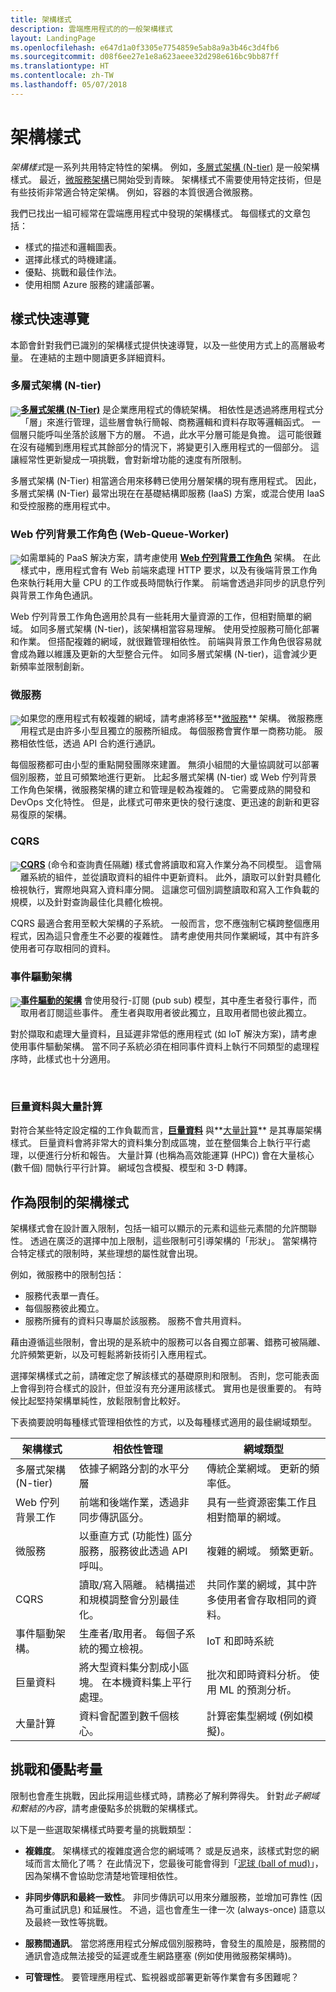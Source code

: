 ```yaml
---
title: 架構樣式
description: 雲端應用程式的的一般架構樣式
layout: LandingPage
ms.openlocfilehash: e647d1a0f3305e7754859e5ab8a9a3b46c3d4fb6
ms.sourcegitcommit: d08f6ee27e1e8a623aeee32d298e616bc9bb87ff
ms.translationtype: HT
ms.contentlocale: zh-TW
ms.lasthandoff: 05/07/2018
---
```

# <a name="architecture-styles"></a>架構樣式

*架構樣式*是一系列共用特定特性的架構。 例如，[多層式架構 (N-tier)][n-tier] 是一般架構樣式。 最近，[微服務架構][microservices]已開始受到青睞。 架構樣式不需要使用特定技術，但是有些技術非常適合特定架構。 例如，容器的本質很適合微服務。  

我們已找出一組可經常在雲端應用程式中發現的架構樣式。 每個樣式的文章包括：

- 樣式的描述和邏輯圖表。
- 選擇此樣式的時機建議。
- 優點、挑戰和最佳作法。
- 使用相關 Azure 服務的建議部署。


## <a name="a-quick-tour-of-the-styles"></a>樣式快速導覽   

本節會針對我們已識別的架構樣式提供快速導覽，以及一些使用方式上的高層級考量。 在連結的主題中閱讀更多詳細資料。

### <a name="n-tier"></a>多層式架構 (N-tier)

<img src="./images/n-tier-sketch.svg" style="float:left; margin-top:6px;"/>

**[多層式架構 (N-Tier)][n-tier]** 是企業應用程式的傳統架構。 相依性是透過將應用程式分「層」來進行管理，這些層會執行簡報、商務邏輯和資料存取等邏輯函式。 一個層只能呼叫坐落於該層下方的層。 不過，此水平分層可能是負擔。 這可能很難在沒有碰觸到應用程式其餘部分的情況下，將變更引入應用程式的一個部分。 這讓經常性更新變成一項挑戰，會對新增功能的速度有所限制。

多層式架構 (N-Tier) 相當適合用來移轉已使用分層架構的現有應用程式。 因此，多層式架構 (N-Tier) 最常出現在在基礎結構即服務 (IaaS) 方案，或混合使用 IaaS 和受控服務的應用程式中。 

### <a name="web-queue-worker"></a>Web 佇列背景工作角色 (Web-Queue-Worker)

<img src="./images/web-queue-worker-sketch.svg" style="float:left; margin-top:6px;"/>

如需單純的 PaaS 解決方案，請考慮使用 **[Web 佇列背景工作角色](./web-queue-worker.md)** 架構。 在此樣式中，應用程式會有 Web 前端來處理 HTTP 要求，以及有後端背景工作角色來執行耗用大量 CPU 的工作或長時間執行作業。 前端會透過非同步的訊息佇列與背景工作角色通訊。 

Web 佇列背景工作角色適用於具有一些耗用大量資源的工作，但相對簡單的網域。 如同多層式架構 (N-tier)，該架構相當容易理解。 使用受控服務可簡化部署和作業。 但搭配複雜的網域，就很難管理相依性。 前端與背景工作角色很容易就會成為難以維護及更新的大型整合元件。 如同多層式架構 (N-tier)，這會減少更新頻率並限制創新。

### <a name="microservices"></a>微服務

<img src="./images/microservices-sketch.svg" style="float:left; margin-top:6px;"/>

如果您的應用程式有較複雜的網域，請考慮將移至**[微服務][microservices]** 架構。 微服務應用程式是由許多小型且獨立的服務所組成。 每個服務會實作單一商務功能。 服務相依性低，透過 API 合約進行通訊。

每個服務都可由小型的重點開發團隊來建置。 無須小組間的大量協調就可以部署個別服務，並且可頻繁地進行更新。 比起多層式架構 (N-tier) 或 Web 佇列背景工作角色架構，微服務架構的建立和管理是較為複雜的。 它需要成熟的開發和 DevOps 文化特性。 但是，此樣式可帶來更快的發行速度、更迅速的創新和更容易復原的架構。 

### <a name="cqrs"></a>CQRS

<img src="./images/cqrs-sketch.svg" style="float:left; margin-top:6px;"/>

**[CQRS](./cqrs.md)** (命令和查詢責任隔離) 樣式會將讀取和寫入作業分為不同模型。 這會隔離系統的組件，並從讀取資料的組件中更新資料。 此外，讀取可以針對具體化檢視執行，實際地與寫入資料庫分開。 這讓您可個別調整讀取和寫入工作負載的規模，以及針對查詢最佳化具體化檢視。

CQRS 最適合套用至較大架構的子系統。 一般而言，您不應強制它橫跨整個應用程式，因為這只會產生不必要的複雜性。 請考慮使用共同作業網域，其中有許多使用者可存取相同的資料。

### <a name="event-driven-architecture"></a>事件驅動架構 

<img src="./images/event-driven-sketch.svg" style="float:left; margin-top:6px;"/>

**[事件驅動的架構](./event-driven.md)** 會使用發行-訂閱 (pub sub) 模型，其中產生者發行事件，而取用者訂閱這些事件。 產生者與取用者彼此獨立，且取用者間也彼此獨立。 

對於擷取和處理大量資料，且延遲非常低的應用程式 (如 IoT 解決方案)，請考慮使用事件驅動架構。 當不同子系統必須在相同事件資料上執行不同類型的處理程序時，此樣式也十分適用。

<br />

### <a name="big-data-big-compute"></a>巨量資料與大量計算

對符合某些特定設定檔的工作負載而言，**[巨量資料](./big-data.md)** 與**[大量計算](./big-compute.md)** 是其專屬架構樣式。 巨量資料會將非常大的資料集分割成區塊，並在整個集合上執行平行處理，以便進行分析和報告。 大量計算 (也稱為高效能運算 (HPC)) 會在大量核心 (數千個) 間執行平行計算。 網域包含模擬、模型和 3-D 轉譯。

## <a name="architecture-styles-as-constraints"></a>作為限制的架構樣式

架構樣式會在設計置入限制，包括一組可以顯示的元素和這些元素間的允許關聯性。 透過在廣泛的選擇中加上限制，這些限制可引導架構的「形狀」。 當架構符合特定樣式的限制時，某些理想的屬性就會出現。 

例如，微服務中的限制包括： 

- 服務代表單一責任。 
- 每個服務彼此獨立。 
- 服務所擁有的資料只專屬於該服務。 服務不會共用資料。

藉由遵循這些限制，會出現的是系統中的服務可以各自獨立部署、錯務可被隔離、允許頻繁更新，以及可輕鬆將新技術引入應用程式。

選擇架構樣式之前，請確定您了解該樣式的基礎原則和限制。 否則，您可能表面上會得到符合樣式的設計，但並沒有充分運用該樣式。 實用也是很重要的。 有時候比起堅持架構單純性，放鬆限制會比較好。


下表摘要說明每種樣式管理相依性的方式，以及每種樣式適用的最佳網域類型。

| 架構樣式 |  相依性管理 | 網域類型 |
|--------------------|------------------------|-------------|
| 多層式架構 (N-tier) | 依據子網路分割的水平分層 | 傳統企業網域。 更新的頻率低。 |
| Web 佇列背景工作 | 前端和後端作業，透過非同步傳訊區分。 | 具有一些資源密集工作且相對簡單的網域。 |
| 微服務 | 以垂直方式 (功能性) 區分服務，服務彼此透過 API 呼叫。 | 複雜的網域。 頻繁更新。 |
| CQRS | 讀取/寫入隔離。 結構描述和規模調整會分別最佳化。 | 共同作業的網域，其中許多使用者會存取相同的資料。 |
| 事件驅動架構。 | 生產者/取用者。 每個子系統的獨立檢視。 | IoT 和即時系統 |
| 巨量資料 | 將大型資料集分割成小區塊。 在本機資料集上平行處理。 | 批次和即時資料分析。 使用 ML 的預測分析。 |
| 大量計算| 資料會配置到數千個核心。 | 計算密集型網域 (例如模擬)。 |


## <a name="consider-challenges-and-benefits"></a>挑戰和優點考量

限制也會產生挑戰，因此採用這些樣式時，請務必了解利弊得失。 針對*此子網域和繫結的內容*，請考慮優點多於挑戰的架構樣式。 

以下是一些選取架構樣式時要考量的挑戰類型：

- **複雜度**。 架構樣式的複雜度適合您的網域嗎？ 或是反過來，該樣式對您的網域而言太簡化了嗎？ 在此情況下，您最後可能會得到「[泥球 (ball of mud)][ball-of-mud]」，因為架構不會協助您清楚地管理相依性。

- **非同步傳訊和最終一致性**。 非同步傳訊可以用來分離服務，並增加可靠性 (因為可重試訊息) 和延展性。 不過，這也會產生一律一次 (always-once) 語意以及最終一致性等挑戰。

- **服務間通訊**。 當您將應用程式分解成個別服務時，會發生的風險是，服務間的通訊會造成無法接受的延遲或產生網路壅塞 (例如使用微服務架構時)。 

- **可管理性**。 要管理應用程式、監視器或部署更新等作業會有多困難呢？


[ball-of-mud]: https://en.wikipedia.org/wiki/Big_ball_of_mud
[microservices]: ./microservices.md
[n-tier]: ./n-tier.md
